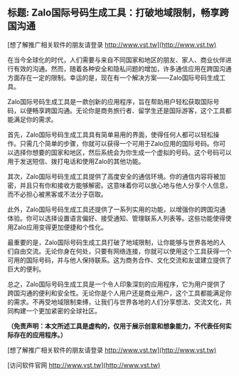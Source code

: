 ## **标题: Zalo国际号码生成工具：打破地域限制，畅享跨国沟通**

[想了解推广相关软件的朋友请登录 http://www.vst.tw](http://www.vst.tw)

在当今全球化的时代，人们需要与来自不同国家和地区的朋友、家人、商业伙伴进行有效的沟通。然而，随着各种安全和隐私问题的增加，许多通信应用在跨国沟通方面存在一定的限制。幸运的是，现在有一个解决方案——Zalo国际号码生成工具。

Zalo国际号码生成工具是一款创新的应用程序，旨在帮助用户轻松获取国际号码，以便畅享跨国沟通。无论你是商务旅行者、留学生还是国际游客，这个工具都能满足你的需求。

首先，Zalo国际号码生成工具具有简单易用的界面，使得任何人都可以轻松操作。只需几个简单的步骤，你就可以获得一个可用于Zalo应用的国际号码。你可以选择你想要的国家和地区，然后系统会为你生成一个虚拟的号码。这个号码可以用于发送短信、拨打电话和使用Zalo的其他功能。

其次，Zalo国际号码生成工具提供了高度安全的通信环境。你的通信内容将被加密，并且只有你和接收方能够解密。这意味着你可以放心地与他人分享个人信息，而不必担心被黑客或不法分子窃取。

此外，Zalo国际号码生成工具还提供了一系列实用的功能，以增强你的跨国沟通体验。你可以选择设置语言偏好、接受通知、管理联系人列表等。这些功能使得使用Zalo应用变得更加便捷和个性化。

最重要的是，Zalo国际号码生成工具打破了地域限制，让你能够与世界各地的人们自由交流。无论你身在何处，只要有网络连接，你就可以使用这个工具获得一个可用的国际号码，并与他人保持联系。这为商务合作、文化交流和友谊建立提供了巨大的便利。

总之，Zalo国际号码生成工具是一个令人印象深刻的应用程序，它为用户提供了跨国沟通的便利和安全性。无论你是个人用户还是商业用户，这个工具都能满足你的需求。不再受地域限制束缚，让我们与世界各地的人们分享想法、交流文化，共同构建一个更加紧密的全球社区。

**（免责声明：本文所述工具是虚构的，仅用于展示创意和想象能力，不代表任何实际存在的应用程序。）**

[想了解推广相关软件的朋友请登录 http://www.vst.tw](http://www.vst.tw)


[访问软件官网 http://www.vst.tw](http://www.vst.tw)
